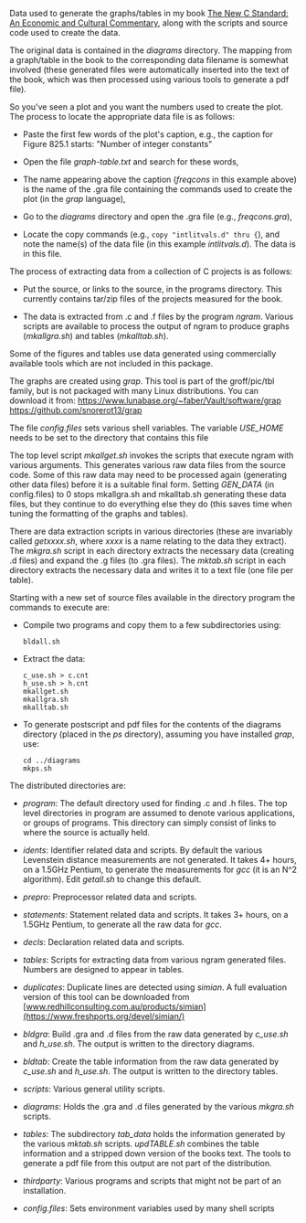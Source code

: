 Data used to generate the graphs/tables in my book [The New C Standard: An Economic and Cultural Commentary](http://www.knosof.co.uk/cbook/cbook.html), along with the scripts and source code used to create the data.

The original data is contained in the _diagrams_ directory.  The mapping from a graph/table in the book to the corresponding data filename is somewhat involved (these generated files were automatically inserted into the text of the book, which was then processed using various tools to generate a pdf file).

So you've seen a plot and you want the numbers used to create the plot.  The process to locate the appropriate data file is as follows:

- Paste the first few words of the plot's caption, e.g., the caption for Figure 825.1 starts: "Number of integer constants"

- Open the file _graph-table.txt_ and search for these words,

- The name appearing above the caption (_freqcons_ in this example above) is the name of the .gra file containing the commands used to create the plot (in the _grap_ language),

- Go to the _diagrams_ directory and open the .gra file (e.g., _freqcons.gra_),

- Locate the copy commands (e.g., `copy "intlitvals.d" thru {`), and note the name(s) of the data file (in this example _intlitvals.d_).  The data is in this file.

The process of extracting data from a collection of C projects is as follows:

* Put the source, or links to the source, in the programs directory.  This currently contains tar/zip files of the projects measured for the book.

* The data is extracted from .c and .f files by the program _ngram_.  Various scripts are available to process the output of ngram to produce graphs (_mkallgra.sh_) and tables (_mkalltab.sh_).

Some of the figures and tables use data generated using commercially available tools which are not included in this package.

The graphs are created using _grap_.  This tool is part of the groff/pic/tbl family, but is not packaged with many Linux distributions.  You can download it from:
https://www.lunabase.org/~faber/Vault/software/grap
https://github.com/snorerot13/grap

The file _config.files_ sets various shell variables.  The variable _USE_HOME_ needs to be set to the directory that contains this file

The top level script _mkallget.sh_ invokes the scripts that execute ngram with various arguments.  This generates various raw data files from the source code.  Some of this raw data may need to be processed again (generating other data files) before it is a suitable final form.  Setting _GEN_DATA_ (in config.files) to 0 stops mkallgra.sh and mkalltab.sh generating these data files, but they continue to do everything else they do (this saves time when tuning the formatting of the graphs and tables).

There are data extraction scripts in various directories (these are invariably called _getxxxx.sh_, where _xxxx_ is a name relating to the data they extract).  The _mkgra.sh_ script in each directory extracts the necessary data (creating .d files) and expand the .g files (to .gra files).  The _mktab.sh_ script in each directory extracts the necessary data and writes it to a text file (one file per table).

Starting with a new set of source files available in the directory program the commands to execute are:

- Compile two programs and copy them to a few subdirectories using:

    `bldall.sh`

- Extract the data:

    `c_use.sh > c.cnt`  
    `h_use.sh > h.cnt`  
    `mkallget.sh`  
    `mkallgra.sh`  
    `mkalltab.sh`

- To generate postscript and pdf files for the contents of the diagrams directory (placed in the _ps_ directory), assuming you have installed _grap_, use:

    `cd ../diagrams`  
    `mkps.sh`

The distributed directories are:

* _program_: The default directory used for finding .c and .h files. The top level directories in program are assumed to denote various applications, or groups of programs.  This directory can simply consist of links to where the source is actually held.

- _idents_: Identifier related data and scripts.  By default the various Levenstein distance measurements are not generated. It takes 4+ hours, on a 1.5GHz Pentium, to generate the measurements for _gcc_ (it is an N^2 algorithm).  Edit _getall.sh_ to change this default.

- _prepro_: Preprocessor related data and scripts.

- _statements_: Statement related data and scripts.  It takes 3+ hours, on a 1.5GHz Pentium, to generate all the raw data for _gcc_.

- _decls_: Declaration related data and scripts.

- _tables_: Scripts for extracting data from various ngram generated files.  Numbers are designed to appear in tables.

- _duplicates_: Duplicate lines are detected using _simian_. A full evaluation version of this tool can be downloaded from
	      [www.redhillconsulting.com.au/products/simian](https://www.freshports.org/devel/simian/)

- _bldgra_: Build .gra and .d files from the raw data generated by _c_use.sh_ and _h_use.sh_.  The output is written to the directory diagrams.

- _bldtab_: Create the table information from the raw data generated by _c_use.sh_ and _h_use.sh_. The output is written to the directory tables.

- _scripts_: Various general utility scripts.

- _diagrams_: Holds the .gra and .d files generated by the various _mkgra.sh_ scripts.

- _tables_: The subdirectory _tab_data_ holds the information generated by the various _mktab.sh_ scripts.  _updTABLE.sh_ combines the table information and a stripped down version of the books text.  The tools to generate a pdf file from this output are not part of the distribution.

- _thirdparty_: Various programs and scripts that might not be part of an installation.

- _config.files_: Sets environment variables used by many shell scripts
